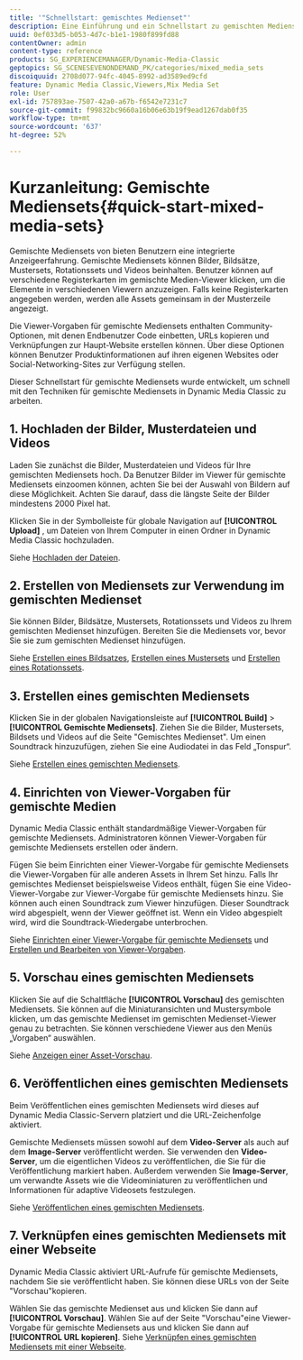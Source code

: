 ```yaml
---
title: '"Schnellstart: gemischtes Medienset"'
description: Eine Einführung und ein Schnellstart zu gemischten Mediensets, damit Sie schnell arbeiten können.
uuid: 0ef033d5-b053-4d7c-b1e1-1980f899fd88
contentOwner: admin
content-type: reference
products: SG_EXPERIENCEMANAGER/Dynamic-Media-Classic
geptopics: SG_SCENESEVENONDEMAND_PK/categories/mixed_media_sets
discoiquuid: 2708d077-94fc-4045-8992-ad3589ed9cfd
feature: Dynamic Media Classic,Viewers,Mix Media Set
role: User
exl-id: 757893ae-7507-42a0-a67b-f6542e7231c7
source-git-commit: f99832bc9660a16b06e63b19f9ead1267dab0f35
workflow-type: tm+mt
source-wordcount: '637'
ht-degree: 52%

---
```


# Kurzanleitung: Gemischte Mediensets{#quick-start-mixed-media-sets}

Gemischte Mediensets von bieten Benutzern eine integrierte Anzeigeerfahrung. Gemischte Mediensets können Bilder, Bildsätze, Mustersets, Rotationssets und Videos beinhalten. Benutzer können auf verschiedene Registerkarten im gemischte Medien-Viewer klicken, um die Elemente in verschiedenen Viewern anzuzeigen. Falls keine Registerkarten angegeben werden, werden alle Assets gemeinsam in der Musterzeile angezeigt.

Die Viewer-Vorgaben für gemischte Mediensets enthalten Community-Optionen, mit denen Endbenutzer Code einbetten, URLs kopieren und Verknüpfungen zur Haupt-Website erstellen können. Über diese Optionen können Benutzer Produktinformationen auf ihren eigenen Websites oder Social-Networking-Sites zur Verfügung stellen.

Dieser Schnellstart für gemischte Mediensets wurde entwickelt, um schnell mit den Techniken für gemischte Mediensets in Dynamic Media Classic zu arbeiten.

## 1. Hochladen der Bilder, Musterdateien und Videos

Laden Sie zunächst die Bilder, Musterdateien und Videos für Ihre gemischten Mediensets hoch. Da Benutzer Bilder im Viewer für gemischte Mediensets einzoomen können, achten Sie bei der Auswahl von Bildern auf diese Möglichkeit. Achten Sie darauf, dass die längste Seite der Bilder mindestens 2000 Pixel hat.

Klicken Sie in der Symbolleiste für globale Navigation auf **[!UICONTROL Upload]** , um Dateien von Ihrem Computer in einen Ordner in Dynamic Media Classic hochzuladen.

Siehe [Hochladen der Dateien](uploading-files.md#uploading-your-files).

## 2. Erstellen von Mediensets zur Verwendung im gemischten Medienset

Sie können Bilder, Bildsätze, Mustersets, Rotationssets und Videos zu Ihrem gemischten Medienset hinzufügen. Bereiten Sie die Mediensets vor, bevor Sie sie zum gemischten Medienset hinzufügen.

Siehe [Erstellen eines Bildsatzes](creating-image-set.md#creating-an-image-set), [Erstellen eines Mustersets](creating-swatch-set.md#creating-a-swatch-set) und [Erstellen eines Rotationssets](creating-spin-set.md#creating-a-spin-set).

## 3. Erstellen eines gemischten Mediensets

Klicken Sie in der globalen Navigationsleiste auf **[!UICONTROL Build]** > **[!UICONTROL Gemischte Mediensets]**. Ziehen Sie die Bilder, Mustersets, Bildsets und Videos auf die Seite &quot;Gemischtes Medienset&quot;. Um einen Soundtrack hinzuzufügen, ziehen Sie eine Audiodatei in das Feld „Tonspur“. 

Siehe [Erstellen eines gemischten Mediensets](creating-mixed-media-set.md#creating-a-mixed-media-set).

## 4. Einrichten von Viewer-Vorgaben für gemischte Medien

Dynamic Media Classic enthält standardmäßige Viewer-Vorgaben für gemischte Mediensets. Administratoren können Viewer-Vorgaben für gemischte Mediensets erstellen oder ändern.

Fügen Sie beim Einrichten einer Viewer-Vorgabe für gemischte Mediensets die Viewer-Vorgaben für alle anderen Assets in Ihrem Set hinzu. Falls Ihr gemischtes Medienset beispielsweise Videos enthält, fügen Sie eine Video-Viewer-Vorgabe zur Viewer-Vorgabe für gemischte Mediensets hinzu. Sie können auch einen Soundtrack zum Viewer hinzufügen. Dieser Soundtrack wird abgespielt, wenn der Viewer geöffnet ist. Wenn ein Video abgespielt wird, wird die Soundtrack-Wiedergabe unterbrochen. 

Siehe [Einrichten einer Viewer-Vorgabe für gemischte Mediensets](setting-mixed-media-set-viewer.md#setting-up-a-mixed-media-set-viewer-preset) und [Erstellen und Bearbeiten von Viewer-Vorgaben](application-setup.md#adding-and-editing-viewer-presets).

## 5. Vorschau eines gemischten Mediensets

Klicken Sie auf die Schaltfläche **[!UICONTROL Vorschau]** des gemischten Mediensets. Sie können auf die Miniaturansichten und Mustersymbole klicken, um das gemischte Medienset im gemischten Medienset-Viewer genau zu betrachten. Sie können verschiedene Viewer aus den Menüs „Vorgaben“ auswählen. 

Siehe [Anzeigen einer Asset-Vorschau](previewing-asset.md#previewing-an-asset).

## 6. Veröffentlichen eines gemischten Mediensets

Beim Veröffentlichen eines gemischten Mediensets wird dieses auf Dynamic Media Classic-Servern platziert und die URL-Zeichenfolge aktiviert.

Gemischte Mediensets müssen sowohl auf dem **Video-Server** als auch auf dem **Image-Server** veröffentlicht werden. Sie verwenden den **Video-Server**, um die eigentlichen Videos zu veröffentlichen, die Sie für die Veröffentlichung markiert haben. Außerdem verwenden Sie **Image-Server**, um verwandte Assets wie die Videominiaturen zu veröffentlichen und Informationen für adaptive Videosets festzulegen.

Siehe [Veröffentlichen eines gemischten Mediensets](publishing-mixed-media-set.md#publishing-a-mixed-media-set).

## 7. Verknüpfen eines gemischten Mediensets mit einer Webseite

Dynamic Media Classic aktiviert URL-Aufrufe für gemischte Mediensets, nachdem Sie sie veröffentlicht haben. Sie können diese URLs von der Seite &quot;Vorschau&quot;kopieren.

Wählen Sie das gemischte Medienset aus und klicken Sie dann auf **[!UICONTROL Vorschau]**. Wählen Sie auf der Seite &quot;Vorschau&quot;eine Viewer-Vorgabe für gemischte Mediensets aus und klicken Sie dann auf **[!UICONTROL URL kopieren]**. Siehe [Verknüpfen eines gemischten Mediensets mit einer Webseite](linking-mixed-media-set-web.md#linking-a-mixed-media-set-to-a-web-page).
